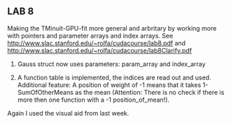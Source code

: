 ## LAB 8 ##
Making the TMinuit-GPU-fit more general and arbritary by working more with pointers and parameter arrays and index arrays.
See http://www.slac.stanford.edu/~rolfa/cudacourse/lab8.pdf and http://www.slac.stanford.edu/~rolfa/cudacourse/lab8Clarify.pdf

1. Gauss struct now uses parameters: param_array and index_array

2. A function table is implemented, the indices are read out and used. Additional feature: A position of weight of -1 means that it takes 1-SumOfOtherMeans as the mean (Attention: There is no check if there is more then one function with a -1 position_of_mean!).


Again I used the visual aid from last week.